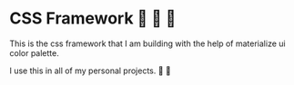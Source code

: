 # CSS Framework 🙈 🙉 🙊

This is the css framework that I am building with the help of materialize ui color palette.

I use this in all of my personal projects. 🎊 🎉